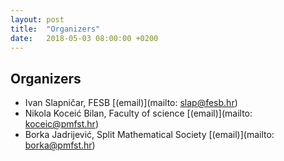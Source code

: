```yaml
---
layout: post
title:  "Organizers"
date:   2018-05-03 08:00:00 +0200
---
```


## Organizers

- Ivan Slapničar, FESB [(email)](mailto: slap@fesb.hr) 
- Nikola Koceić Bilan, Faculty of science [(email)](mailto: koceic@pmfst.hr)
- Borka Jadrijević, Split Mathematical Society [(email)](mailto: borka@pmfst.hr)
